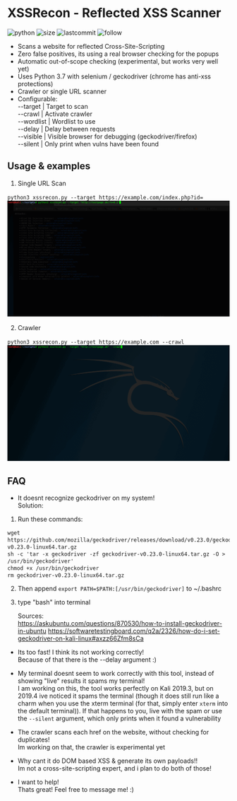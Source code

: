 # XSSRecon - Reflected XSS Scanner
![python](https://img.shields.io/pypi/pyversions/Django.svg)
![size](https://img.shields.io/github/size/ak-wa/XSSRecon/xssrecon.py.svg)
![lastcommit](https://img.shields.io/github/last-commit/ak-wa/XSSRecon.svg)
![follow](https://img.shields.io/github/followers/ak-wa.svg?label=Follow&style=social)


* Scans a website for reflected Cross-Site-Scripting
* Zero false positives, its using a real browser checking for the popups
* Automatic out-of-scope checking (experimental, but works very well yet)
* Uses Python 3.7 with selenium / geckodriver (chrome has anti-xss protections)
* Crawler or single URL scanner
* Configurable:   
--target | Target to scan   
--crawl | Activate crawler   
--wordlist | Wordlist to use   
--delay | Delay between requests   
--visible | Visible browser for debugging (geckodriver/firefox)   
--silent | Only print when vulns have been found   

## Usage & examples

1. Single URL Scan

`
python3 xssrecon.py --target https://example.com/index.php?id=
`
![](docs/xssrecon_singleurl.gif)   

2. Crawler   

`
python3 xssrecon.py --target https://example.com --crawl
`
![](docs/xssrecon3.gif)   

## FAQ   
* It doesnt recognize geckodriver on my system!   
Solution:
1. Run these commands:   
```   
wget https://github.com/mozilla/geckodriver/releases/download/v0.23.0/geckodriver-v0.23.0-linux64.tar.gz   
sh -c 'tar -x geckodriver -zf geckodriver-v0.23.0-linux64.tar.gz -O > /usr/bin/geckodriver' 
chmod +x /usr/bin/geckodriver   
rm geckodriver-v0.23.0-linux64.tar.gz   
```

2. Then append 
`export PATH=$PATH:[/usr/bin/geckodriver]`
to ~/.bashrc

3. type "bash" into terminal

    Sources:   
   https://askubuntu.com/questions/870530/how-to-install-geckodriver-in-ubuntu
   https://softwaretestingboard.com/q2a/2326/how-do-i-set-geckodriver-on-kali-linux#axzz66Zfm8sCa

* Its too fast! I think its not working correctly!   
Because of that there is the --delay argument :)

* My terminal doesnt seem to work correctly with this tool, instead of showing "live" results it spams my terminal!   
I am working on this, the tool works perfectly on Kali 2019.3, but on 2019.4 ive noticed it spams the terminal (though it does still run like a charm when you use the xterm terminal (for that, simply enter `xterm` into the default terminal)).
If that happens to you, live with the spam or use the `--silent` argument, which only prints when it found a vulnerability

* The crawler scans each href on the website, without checking for duplicates!   
Im working on that, the crawler is experimental yet

* Why cant it do DOM based XSS & generate its own payloads!!   
Im not a cross-site-scripting expert, and i plan to do both of those!

* I want to help!   
Thats great! Feel free to message me! :)
